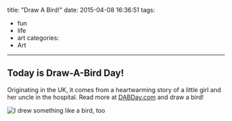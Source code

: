 title: "Draw A Bird!"
date: 2015-04-08 16:36:51
tags:
- fun
- life
- art
categories:
- Art
---

Today is Draw-A-Bird Day!
-------------------------

Originating in the UK, it comes from a heartwarming story of a little girl and her uncle in the hospital. Read more at [DABDay.com](http://www.dabday.com/) and draw a bird!

![I drew something like a bird, too](bird.jpg)
